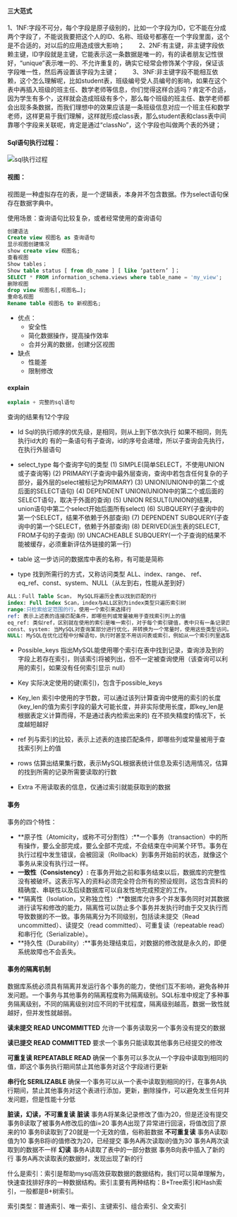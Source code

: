 #### 三大范式
​       1、1NF:字段不可分，每个字段是原子级别的，比如一个字段为ID，它不能在分成两个字段了，不能说我要把这个人的ID、名称、班级号都塞在一个字段里面，这个是不合适的，对以后的应用造成很大影响；
　　2、2NF:有主键，非主键字段依赖主键，ID字段就是主键，它能表示这一条数据是唯一的，有的读者朋友记性很好，“unique”表示唯一的、不允许重复的，确实它经常会修饰某个字段，保证该字段唯一性，然后再设置该字段为主键；
　　3、3NF:非主键字段不能相互依赖，这个怎么理解呢，比如student表，班级编号受人员编号的影响，如果在这个表中再插入班级的班主任、数学老师等信息，你们觉得这样合适吗？肯定不合适，因为学生有多个，这样就会造成班级有多个，那么每个班级的班主任、数学老师都会出现多条数据，而我们理想中的效果应该是一条班级信息对应一个班主任和数学老师，这样更易于我们理解，这样就形成class表，那么student表和class表中间靠哪个字段来关联呢，肯定是通过“classNo”，这个字段也叫做两个表的外键；

#### Sql语句执行过程：

![sql执行过程](https://img-blog.csdnimg.cn/20201006090853757.png?x-oss-process=image/watermark,type_ZmFuZ3poZW5naGVpdGk,shadow_10,text_aHR0cHM6Ly9ibG9nLmNzZG4ubmV0L3l1Y2FuMTIzNA==,size_16,color_FFFFFF,t_70#pic_center)



#### 视图：

视图是一种虚拟存在的表，是一个逻辑表，本身并不包含数据。作为select语句保存在数据字典中。

使用场景：查询语句比较复杂，或者经常使用的查询语句

```sql
创建语法
Create view 视图名 as 查询语句
显示视图创建情况
show create view 视图名;
查看视图
Show tables；
Show table status [ from db_name ] [ like ‘pattern’ ]；
SELECT * FROM information_schema.views where table_name = 'my_view';
删除视图
drop view 视图名[,视图名…];
重命名视图
Rename table 视图名 to 新视图名;
```

- 优点：
  - 安全性
  - 简化数据操作，提高操作效率
  - 合并分离的数据，创建分区视图
- 缺点
  - 性能差
  - 限制修改

#### explain

````sql
explain + 完整的sql语句
````

查询的结果有12个字段

- Id
  Sql的执行顺序的优先级，是相同，则从上到下依次执行
  如果不相同，则先执行id大的
  有的一条语句有子查询，id的序号会递增，所以子查询会先执行，在执行外层语句
- select_type
  每个查询字句的类型
  (1) SIMPLE(简单SELECT，不使用UNION或子查询等)
  (2) PRIMARY(子查询中最外层查询，查询中若包含任何复杂的子部分，最外层的select被标记为PRIMARY)
  (3) UNION(UNION中的第二个或后面的SELECT语句)
  (4) DEPENDENT UNION(UNION中的第二个或后面的SELECT语句，取决于外面的查询)
  (5) UNION RESULT(UNION的结果，union语句中第二个select开始后面所有select)
  (6) SUBQUERY(子查询中的第一个SELECT，结果不依赖于外部查询)
  (7) DEPENDENT SUBQUERY(子查询中的第一个SELECT，依赖于外部查询)
  (8) DERIVED(派生表的SELECT, FROM子句的子查询)
  (9) UNCACHEABLE SUBQUERY(一个子查询的结果不能被缓存，必须重新评估外链接的第一行)

- table
  这一步访问的数据库中表的名称，有可能是简称

- type
  找到所需行的方式，又称访问类型
  ALL、index、range、 ref、eq_ref、const、system、NULL（从左到右，性能从差到好）

```sql
ALL：Full Table Scan， MySQL将遍历全表以找到匹配的行
index: Full Index Scan，index与ALL区别为index类型只遍历索引树
range:只检索给定范围的行，使用一个索引来选择行
ref: 表示上述表的连接匹配条件，即哪些列或常量被用于查找索引列上的值
eq_ref: 类似ref，区别就在使用的索引是唯一索引，对于每个索引键值，表中只有一条记录匹配，简单来说，就是多表连接中使用primary key或者 unique key作为关联条件
const、system: 当MySQL对查询某部分进行优化，并转换为一个常量时，使用这些类型访问。如将主键置于where列表中，MySQL就能将该查询转换为一个常量，system是const类型的特例，当查询的表只有一行的情况下，使用system
NULL: MySQL在优化过程中分解语句，执行时甚至不用访问表或索引，例如从一个索引列里选取最小值可以通过单独索引查找完成。
```

- Possible_keys
  指出MySQL能使用哪个索引在表中找到记录，查询涉及到的字段上若存在索引，则该索引将被列出，但不一定被查询使用（该查询可以利用的索引，如果没有任何索引显示 null）

- Key
  实际决定使用的键(索引)，包含于possible_keys

- Key_len
  索引中使用的字节数，可以通过该列计算查询中使用的索引的长度(key_len的值为索引字段的最大可能长度，并非实际使用长度，即key_len是根据表定义计算而得，不是通过表内检索出来的)
  在不损失精度的情况下，长度越短越好

- ref
  列与索引的比较，表示上述表的连接匹配条件，即哪些列或常量被用于查找索引列上的值

- rows
  估算出结果集行数，表示MySQL根据表统计信息及索引选用情况，估算的找到所需的记录所需要读取的行数

- Extra
  不用读取表的信息，仅通过索引就能获取到的数据

#### 事务

事务的四个特性：

- **原子性（Atomicity，或称不可分割性）:**一个事务（transaction）中的所有操作，要么全部完成，要么全部不完成，不会结束在中间某个环节。事务在执行过程中发生错误，会被回滚（Rollback）到事务开始前的状态，就像这个事务从来没有执行过一样。
- **一致性（Consistency）:** 在事务开始之前和事务结束以后，数据库的完整性没有被破坏。这表示写入的资料必须完全符合所有的预设规则，这包含资料的精确度、串联性以及后续数据库可以自发性地完成预定的工作。
- **隔离性（Isolation，又称独立性）:**数据库允许多个并发事务同时对其数据进行读写和修改的能力，隔离性可以防止多个事务并发执行时由于交叉执行而导致数据的不一致。事务隔离分为不同级别，包括读未提交（Read uncommitted）、读提交（read committed）、可重复读（repeatable read）和串行化（Serializable）。
- **持久性（Durability）:**事务处理结束后，对数据的修改就是永久的，即便系统故障也不会丢失。

#### 事务的隔离机制

​	数据库系统必须具有隔离并发运行各个事务的能力，使他们互不影响，避免各种并发问题。一个事务与其他事务的隔离程度称为隔离级别。SQL标准中规定了多种事务隔离级别，不同的隔离级别对应不同的干扰程度，隔离级别越高，数据一致性就越好，但并发性就越弱。

**读未提交 READ UNCOMMITTED**
允许一个事务读取另一个事务没有提交的数据

**读已提交 READ COMMITTED**
要求一个事务只能读取其他事务已经提交的修改

**可重复读 REPEATABLE READ**
确保一个事务可以多次从一个字段中读取到相同的值，即这个事务执行期间禁止其他事务对这个字段进行更新

**串行化 SERILIZABLE**
确保一个事务可以从一个表中读取到相同的行，在事务A执行期间，禁止其他事务对这个表进行添加，更新，删除操作，可以避免发生任何并发问题，但是性能十分低

**脏读，幻读，不可重复读**
**脏读**
	事务A将某条记录修改了值i为20，但是还没有提交
	事务B读取了被事务A修改后的值i=20
	事务A出现了异常进行回滚，将值改回了原来的10
	事务B读取到了20就是一个无效的值，俗称脏数据
**不可重复读**
	事务A读取i值为10
	事务B将i的值修改为20，已经提交
	事务A再次读取i的值为30
	事务A两次读取到的数据不一样
**幻读**
	事务A读取了表中的一部分数据
	事务B向表中插入了新的行
	事务A再次读取表的数据时，发现出现了新的行



什么是索引：索引是帮助mysql高效获取数据的数据结构，我们可以简单理解为，快速查找排好序的一种数据结构。索引主要有两种结构：B+Tree索引和Hash索引，一般都是B+树索引。

索引类型：普通索引、唯一索引、主键索引、组合索引、全文索引



























